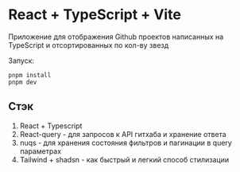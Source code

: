 # React + TypeScript + Vite

Приложение для отображения Github проектов написанных на TypeScript и отсортированных по кол-ву звезд

Запуск:

~~~shell
pnpm install
pnpm dev
~~~

## Стэк

1. React + Typescript
2. React-query - для запросов к API гитхаба и хранение ответа
3. nuqs - для хранения состояния фильтров и пагинации в query параметрах
4. Tailwind + shadsn - как быстрый и легкий способ стилизации
